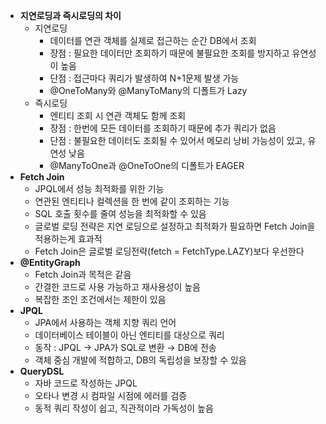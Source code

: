 - **지연로딩과 즉시로딩의 차이**
    - 지연로딩
        - 데이터를 연관 객체를 실제로 접근하는 순간 DB에서 조회
        - 장점 : 필요한 데이터만 조회하기 때문에 불필요한 조회를 방지하고 유연성이 높음
        - 단점 : 접근마다 쿼리가 발생하여 N+1문제 발생 가능
        - @OneToMany와 @ManyToMany의 디폴트가 Lazy
    - 즉시로딩
        - 엔티티 조회 시 연관 객체도 함께 조회
        - 장점 : 한번에 모든 데이터를 조회하기 때문에 추가 쿼리가 없음
        - 단점 : 불필요한 데이터도 조회될 수 있어서 메모리 낭비 가능성이 있고, 유연성 낮음
        - @ManyToOne과 @OneToOne의 디폴트가 EAGER
- **Fetch Join**
    - JPQL에서 성능 최적화를 위한 기능
    - 연관된 엔티티나 컬렉션을 한 번에 같이 조회하는 기능
    - SQL 호출 횟수를 줄여 성능을 최적화할 수 있음
    - 글로벌 로딩 전략은 지연 로딩으로 설정하고 최적화가 필요하면 Fetch Join을 적용하는게 효과적
    - Fetch Join은 글로벌 로딩전략(fetch = FetchType.LAZY)보다 우선한다
- **@EntityGraph**
    - Fetch Join과 목적은 같음
    - 간결한 코드로 사용 가능하고 재사용성이 높음
    - 복잡한 조인 조건에서는 제한이 있음
- **JPQL**
    - JPA에서 사용하는 객체 지향 쿼리 언어
    - 데이터베이스 테이블이 아닌 엔티티를 대상으로 쿼리
    - 동작 : JPQL → JPA가 SQL로 변환 → DB에 전송
    - 객체 중심 개발에 적합하고, DB의 독립성을 보장할 수 있음
- **QueryDSL**
    - 자바 코드로 작성하는 JPQL
    - 오타나 변경 시 컴파일 시점에 에러를 검증
    - 동적 쿼리 작성이 쉽고, 직관적이라 가독성이 높음
